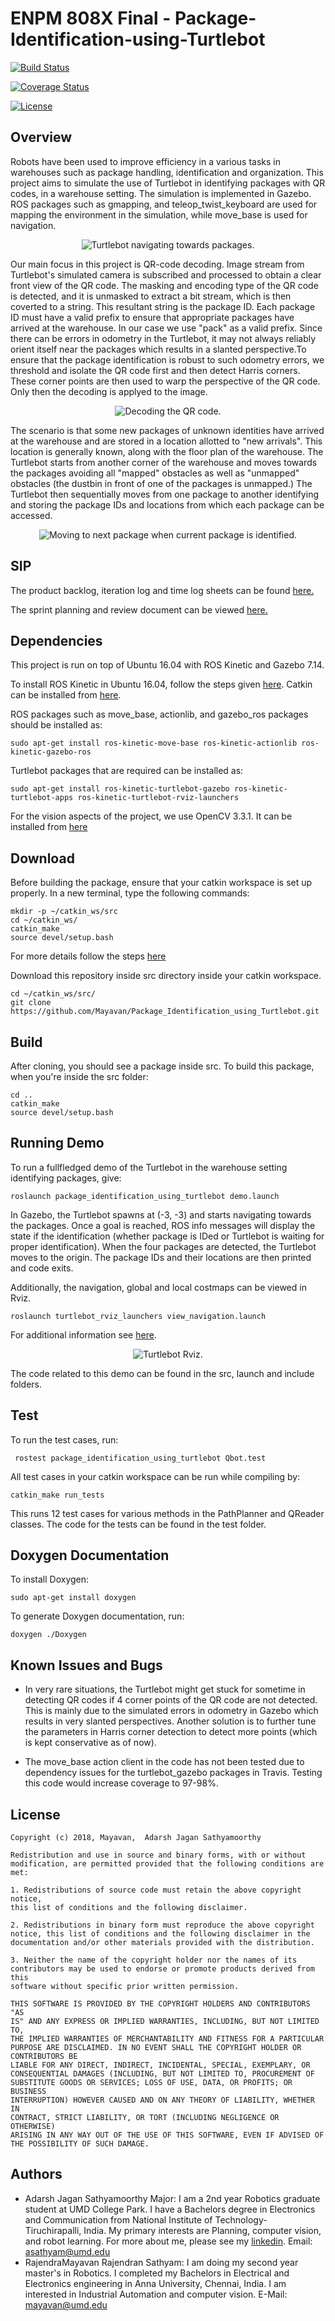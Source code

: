 # ENPM 808X Final - Package-Identification-using-Turtlebot

[![Build Status](https://travis-ci.org/Mayavan/Package_Identification_using_Turtlebot.svg?branch=master)](https://travis-ci.org/Mayavan/Package_Identification_using_Turtlebot)

[![Coverage Status](https://coveralls.io/repos/github/Mayavan/Package_Identification_using_Turtlebot/badge.svg?branch=master)](https://coveralls.io/github/Mayavan/Package_Identification_using_Turtlebot?branch=master)

[![License](https://img.shields.io/badge/License-BSD%203--Clause-blue.svg)](https://opensource.org/licenses/BSD-3-Clause)

## Overview

Robots have been used to improve efficiency in a various tasks in warehouses such as package handling, identification and organization. This project aims to simulate the use of Turtlebot in identifying packages with QR codes, in a warehouse setting. The simulation is implemented in Gazebo. ROS packages such as gmapping, and teleop_twist_keyboard are used for mapping the environment in the simulation, while move_base is used for navigation.

<p align="center">
  <img src="https://github.com/Mayavan/Package_Identification_using_Turtlebot/blob/master/images/navspeed.gif?raw=true" alt="Turtlebot navigating towards packages."/>
</p>

 Our main focus in this project is QR-code decoding. Image stream from Turtlebot's simulated camera is subscribed and processed to obtain a clear front view of the QR code. The masking and encoding type of the QR code is detected, and it is unmasked to extract a bit stream, which is then coverted to a string. This resultant string is the package ID. Each package ID must have a valid prefix to ensure that appropriate packages have arrived at the warehouse. In our case we use "pack" as a valid prefix. Since there can be errors in odometry in the Turtlebot, it may not always reliably orient itself near the packages which results in a slanted perspective.To ensure that the package identification is robust to such odometry errors, we threshold and isolate the QR code first and then detect Harris corners. These corner points are then used to warp the perspective of the QR code. Only then the decoding is applyed to the image.

<p align="center">
  <img src="https://github.com/Mayavan/Package_Identification_using_Turtlebot/blob/master/images/transform.gif?raw=true" alt="Decoding the QR code."/>
</p>

The scenario is that some new packages of unknown identities have arrived at the warehouse and are stored in a location allotted to "new arrivals". This location is generally known, along with the floor plan of the warehouse. The Turtlebot starts from another corner of the warehouse and moves towards the packages avoiding all "mapped" obstacles as well as "unmapped" obstacles (the dustbin in front of one of the packages is unmapped.) The Turtlebot then sequentially moves from one package to another identifying and storing the package IDs and locations from which each package can be accessed. 

<p align="center">
  <img src="https://github.com/Mayavan/Package_Identification_using_Turtlebot/blob/master/images/moving_between_packages.gif?raw=true" alt="Moving to next package when current package is identified."/>
</p>


## SIP

The product backlog, iteration log and time log sheets can be found [here.](https://docs.google.com/spreadsheets/d/1RWIvnbdE3t9a1EoGMhIvIEiinyssCJ5bO6Itf2WrIy8/edit?usp=sharing)

The sprint planning and review document can be viewed [here.](https://docs.google.com/document/d/1Zp-uh8ouf0MiTm6qED7pZ7B7P1d_7mmyq6RMpuOTYXM/edit?usp=sharing)

## Dependencies

This project is run on top of Ubuntu 16.04 with ROS Kinetic and Gazebo 7.14. 

To install ROS Kinetic in Ubuntu 16.04, follow the steps given [here](http://wiki.ros.org/kinetic/Installation/Ubuntu). Catkin can be installed from [here](http://wiki.ros.org/catkin).

ROS packages such as move_base, actionlib, and gazebo_ros packages should be installed as:

```
sudo apt-get install ros-kinetic-move-base ros-kinetic-actionlib ros-kinetic-gazebo-ros
```

Turtlebot packages that are required can be installed as:

```
sudo apt-get install ros-kinetic-turtlebot-gazebo ros-kinetic-turtlebot-apps ros-kinetic-turtlebot-rviz-launchers
```

For the vision aspects of the project, we use OpenCV 3.3.1. It can be installed from [here](https://www.learnopencv.com/install-opencv3-on-ubuntu/)

## Download
Before building the package, ensure that your catkin workspace is set up properly. In a new terminal, type the following commands:

```
mkdir -p ~/catkin_ws/src
cd ~/catkin_ws/
catkin_make
source devel/setup.bash
```
For more details follow the steps [here](http://wiki.ros.org/catkin/Tutorials/create_a_workspace) 

Download this repository inside src directory inside your catkin workspace.
```
cd ~/catkin_ws/src/
git clone https://github.com/Mayavan/Package_Identification_using_Turtlebot.git
```

## Build
After cloning, you should see a package inside src. To build this package, when you're inside the src folder:
```
cd ..
catkin_make
source devel/setup.bash
```

## Running Demo
To run a fullfledged demo of the Turtlebot in the warehouse setting identifying packages, give:

```
roslaunch package_identification_using_turtlebot demo.launch
```

In Gazebo, the Turtlebot spawns at (-3, -3) and starts navigating towards the packages. Once a goal is reached, ROS info messages will display the state if the identification (whether package is IDed or Turtlebot is waiting for proper identification). When the four packages are detected, the Turtlebot moves to the origin. The package IDs and their locations are then printed and code exits.

Additionally, the navigation, global and local costmaps can be viewed in Rviz.
```
roslaunch turtlebot_rviz_launchers view_navigation.launch
```
For additional information see [here](http://learn.turtlebot.com/2015/02/03/8/).
<p align="center">
  <img src="https://github.com/Mayavan/Package_Identification_using_Turtlebot/blob/master/images/rviz.png?raw=true" alt="Turtlebot Rviz."/>
</p>

The code related to this demo can be found in the src, launch and include folders.

## Test
To run the test cases, run:
```
 rostest package_identification_using_turtlebot Qbot.test
```

All test cases in your catkin workspace can be run while compiling by:
```
catkin_make run_tests
```

This runs 12 test cases for various methods in the PathPlanner and QReader classes. The code for the tests can be found in the test folder.

## Doxygen Documentation
To install Doxygen:
```
sudo apt-get install doxygen
``` 
To generate Doxygen documentation, run:
```
doxygen ./Doxygen
```
 

## Known Issues and Bugs
* In very rare situations, the Turtlebot might get stuck for sometime in detecting QR codes if 4 corner points of the QR code are not detected. This is mainly due to the simulated errors in odometry in Gazebo which results in very slanted perspectives. Another solution is to further tune the parameters in Harris corner detection to detect more points (which is kept conservative as of now).

* The move_base action client in the code has not been tested due to dependency issues for the turtlebot_gazebo packages in Travis. Testing this code would increase coverage to 97-98%.


## License

```
Copyright (c) 2018, Mayavan,  Adarsh Jagan Sathyamoorthy 
 
Redistribution and use in source and binary forms, with or without  
modification, are permitted provided that the following conditions are 
met:
 
1. Redistributions of source code must retain the above copyright notice, 
this list of conditions and the following disclaimer.
 
2. Redistributions in binary form must reproduce the above copyright 
notice, this list of conditions and the following disclaimer in the   
documentation and/or other materials provided with the distribution.
 
3. Neither the name of the copyright holder nor the names of its 
contributors may be used to endorse or promote products derived from this 
software without specific prior written permission.
 
THIS SOFTWARE IS PROVIDED BY THE COPYRIGHT HOLDERS AND CONTRIBUTORS "AS 
IS" AND ANY EXPRESS OR IMPLIED WARRANTIES, INCLUDING, BUT NOT LIMITED TO, 
THE IMPLIED WARRANTIES OF MERCHANTABILITY AND FITNESS FOR A PARTICULAR 
PURPOSE ARE DISCLAIMED. IN NO EVENT SHALL THE COPYRIGHT HOLDER OR 
CONTRIBUTORS BE 
LIABLE FOR ANY DIRECT, INDIRECT, INCIDENTAL, SPECIAL, EXEMPLARY, OR 
CONSEQUENTIAL DAMAGES (INCLUDING, BUT NOT LIMITED TO, PROCUREMENT OF 
SUBSTITUTE GOODS OR SERVICES; LOSS OF USE, DATA, OR PROFITS; OR BUSINESS 
INTERRUPTION) HOWEVER CAUSED AND ON ANY THEORY OF LIABILITY, WHETHER IN 
CONTRACT, STRICT LIABILITY, OR TORT (INCLUDING NEGLIGENCE OR OTHERWISE) 
ARISING IN ANY WAY OUT OF THE USE OF THIS SOFTWARE, EVEN IF ADVISED OF 
THE POSSIBILITY OF SUCH DAMAGE.
```

## Authors

* Adarsh Jagan Sathyamoorthy Major: I am a 2nd year Robotics graduate student at UMD College Park. I have a Bachelors degree in Electronics and Communication from National Institute of Technology- Tiruchirapalli, India. My primary interests are Planning, computer vision, and robot learning.  For more about me, please see my [linkedin](https://www.linkedin.com/in/adarsh-jagan-sathyamoorthy-6b6726b3/). Email: asathyam@umd.edu
* RajendraMayavan Rajendran Sathyam: I am doing my second year master's in Robotics. I completed my Bachelors in Electrical and Electronics engineering in Anna University, Chennai, India. I am interested in Industrial Automation and computer vision. E-Mail: mayavan@umd.edu
